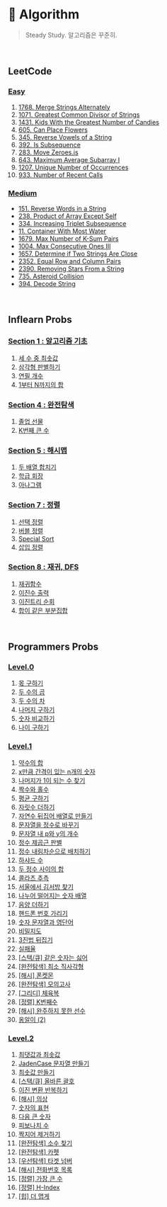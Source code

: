 # 📜 Algorithm

> Steady Study. 알고리즘은 꾸준히.

<br/>

## LeetCode

### [Easy](/LeetCode/Easy/)

1. [1768. Merge Strings Alternately](/LeetCode/Easy/1768_Merge_Strings_Alternately.js)
2. [1071. Greatest Common Divisor of Strings](/LeetCode/Easy/1071_Greatest_Common_Divisor_of_Strings.js)
3. [1431. Kids With the Greatest Number of Candies](/LeetCode/Easy/1431_Kids_With_the_Greatest_Number_of_Candies.js)
4. [605. Can Place Flowers](/LeetCode/Easy/605_Can_Place_Flowers.js)
5. [345. Reverse Vowels of a String](/LeetCode/Easy/345_Reverse_Vowels_of_a_String.js)
6. [392. Is Subsequence](/LeetCode/Easy/392_Is_Subsequence.js)
7. [283. Move Zeroes.js](/LeetCode/Easy/283_Move_Zeroes.js)
8. [643. Maximum Average Subarray I](/LeetCode/Easy/643_Maximum_Average_Subarray_I.js)
9. [1207. Unique Number of Occurrences](/LeetCode/Easy/1207_Unique_Number_of_Occurrences.js)
10. [933. Number of Recent Calls](/LeetCode/Easy/933_Number_of_Recent_Calls.js)

### [Medium](/LeetCode/Medium/)

- [151. Reverse Words in a String](/LeetCode/Medium/151_Reverse_Words_in_a_String.js)
- [238. Product of Array Except Self](/LeetCode/Medium/238_Product_of_Array_Except%20Self.js)
- [334. Increasing Triplet Subsequence](/LeetCode/Medium/334_Increasing_Triplet_Subsequence.js)
- [11. Container With Most Water](/LeetCode/Medium/11_Container_With_Most_Water.js)
- [1679. Max Number of K-Sum Pairs](/LeetCode/Medium/1679_Max_Number_of_K-Sum_Pairs.js)
- [1004. Max Consecutive Ones III](/LeetCode/Medium/1004_Max_Consecutive_Ones_III.js)
- [1657. Determine if Two Strings Are Close](/LeetCode/Medium/1657_Determine_if_Two_Strings_Are_Close.js)
- [2352. Equal Row and Column Pairs](/LeetCode/Medium/2352_Equal_Row_and_Column_Pairs.js)
- [2390. Removing Stars From a String](/LeetCode/Medium/2390_Removing_Stars_From_a_String.js)
- [735. Asteroid Collision](/LeetCode/Medium/735_Asteroid_Collision.js)
- [394. Decode String](/LeetCode/Medium/394_Decode_String.js)

<br/>

## Inflearn Probs

### [Section 1 : 알고리즘 기초](/Inflearn/섹션1/)

1. [세 수 중 최솟값](/Inflearn/섹션1/1.%20세%20수%20중%20최솟값.js)
2. [삼각형 판별하기](/Inflearn/섹션1/2.%20삼각형%20판별하기.js)
3. [연필 개수](/Inflearn/섹션1/3.%20연필개수.js)
4. [1부터 N까지의 합](/Inflearn/섹션1/4.%201부터%20N까지의%20합.js)

### [Section 4 : 완전탐색](/Inflearn/섹션4/)

1. [졸업 선물](/Inflearn/섹션4/4.%20졸업선물.js)
2. [K번째 큰 수](/Inflearn/섹션4/5.%20K번째%20큰%20수.js)

### [Section 5 : 해시맵](/Inflearn/섹션5/)

1. [두 배열 합치기](/Inflearn/섹션5/1.%20두%20배열%20합치기.js)
2. [학급 회장](/Inflearn/섹션5/6.%20학급%20회장(해쉬).js)
3. [아나그램](/Inflearn/섹션5/7.%20아나그램.js)

### [Section 7 : 정렬](/Inflearn/섹션7/)

1. [선택 정렬](/Inflearn/섹션7/1.%20선택정렬.js)
2. [버블 정렬](/Inflearn/섹션7/2.%20버블정렬.js)
3. [Special Sort](/Inflearn/섹션7/3.%20Special%20Sort.js)
4. [삽입 정렬](/Inflearn/섹션7/4.%20삽입정렬.js)

### [Section 8 : 재귀, DFS](/Inflearn/섹션8/)

1. [재귀함수](/Inflearn/섹션8/1.%20재귀함수.js)
2. [이진수 출력](/Inflearn/섹션8/2.%20이진수%20출력(재귀).js)
3. [이진트리 순회](/Inflearn/섹션8/3.%20이진트리순회.js)
4. [합이 같은 부분집합](/Inflearn/섹션8/5.%20합이%20같은%20부분집합.js)

<br/>

## Programmers Probs

### [Level.0](/Programmers/Level.0/)

1. [몫 구하기](/Programmers/Level.0/01_몫_구하기.js)
2. [두 수의 곱](/Programmers/Level.0/02_두_수의_곱.js)
3. [두 수의 차](/Programmers/Level.0/03_두_수의_차.js)
4. [나머지 구하기](/Programmers/Level.0/04_나머지_구하기.js)
5. [숫자 비교하기](/Programmers/Level.0/05_숫자_비교하기.js)
6. [나이 구하기](/Programmers/Level.0/06_나이_구하기.js)

### [Level.1](/Programmers/Level.1/)

1. [약수의 합](/Programmers/Level.1/01_약수의_합.js)
2. [x만큼 간격이 있는 n개의 숫자](/Programmers/Level.1/02_x만큼_간격있는_n개숫자.js)
3. [나머지가 1이 되는 수 찾기](/Programmers/Level.1/03_나머지가_1이되는_수찾기.js)
4. [짝수와 홀수](/Programmers/Level.1/04_짝수와_홀수.js)
5. [평균 구하기](/Programmers/Level.1/05_평균_구하기.js)
6. [자릿수 더하기](/Programmers/Level.1/06_자릿수_더하기.js)
7. [자연수 뒤집어 배열로 만들기](/Programmers/Level.1/07_자연수_뒤집어_배열로_만들기.js)
8. [문자열을 정수로 바꾸기](/Programmers/Level.1/08_문자열을_정수로_바꾸기.js)
9. [문자열 내 p와 y의 개수](/Programmers/Level.1/09_문자열_내_p와_y의_개수.js)
10. [정수 제곱근 판별](/Programmers/Level.1/10_정수_제곱근_판별.js)
11. [정수 내림차순으로 배치하기](/Programmers/Level.1/11_정수_내림차순으로_배치하기.js)
12. [하샤드 수](/Programmers/Level.1/12_하샤드_수.js)
13. [두 정수 사이의 합](/Programmers/Level.1/13_두_정수_사이의_합.js)
14. [콜라츠 추측](/Programmers/Level.1/14_콜라츠_추측.js)
15. [서울에서 김서방 찾기](/Programmers/Level.1/15_서울에서_김서방_찾기.js)
16. [나누어 떨어지는 숫자 배열](/Programmers/Level.1/16_나누어_떨어지는_숫자_배열.js)
17. [음양 더하기](/Programmers/Level.1/17_음양_더하기.js)
18. [핸드폰 번호 가리기](/Programmers/Level.1/18_핸드폰_번호_가리기.js)
19. [숫자 문자열과 영단어](/Programmers/Level.1/19_숫자_문자열과_영단어.js)
20. [비밀지도](/Programmers/Level.1/20_비밀지도.js)
21. [3진법 뒤집기](/Programmers/Level.1/21_3진법_뒤집기.js)
22. [실패율](/Programmers/Level.1/22_실패율.js)
23. [[스택/큐] 같은 숫자는 싫어](/Programmers/Level.1/23_같은_숫자는_싫어.js)
24. [[완전탐색] 최소 직사각형](/Programmers/Level.1/24_최소_직사각형.js)
25. [[해시] 폰켓몬](/Programmers/Level.1/25_폰켓몬.js)
26. [[완전탐색] 모의고사](/Programmers/Level.1/26_모의고사.js)
27. [[그리디] 체육복](/Programmers/Level.1/27_체육복.js)
28. [[정렬] K번째수](/Programmers/Level.1/28_K번째수.js)
29. [[해시] 완주하지 못한 선수](/Programmers/Level.1/29_완주하지_못한_선수.js)
30. [옹알이 (2)](/Programmers/Level.1/30_옹알이(2).js)

### [Level.2](/Programmers/Level.2/)

1. [최댓값과 최솟값](/Programmers/Level.2/01_최댓값과_최솟값.js)
2. [JadenCase 문자열 만들기](/Programmers/Level.2/02_JadenCase_문자열_만들기.js)
3. [최솟값 만들기](/Programmers/Level.2/03_최솟값_만들기.js)
4. [[스택/큐] 올바른 괄호](/Programmers/Level.2/04_올바른_괄호.js)
5. [이진 변환 반복하기](/Programmers/Level.2/05_이진_변환_반복하기.js)
6. [[해시] 의상](/Programmers/Level.2/06_의상.js)
7. [숫자의 표현](/Programmers/Level.2/07_숫자의_표현.js)
8. [다음 큰 숫자](/Programmers/Level.2/08_다음_큰_숫자.js)
9. [피보나치 수](/Programmers/Level.2/09_피보나치_수.js)
10. [짝지어 제거하기](/Programmers/Level.2/10_짝지어_제거하기.js)
11. [[완전탐색] 소수 찾기](/Programmers/Level.2/11_소수_찾기.js)
12. [[완전탐색] 카펫](/Programmers/Level.2/12_카펫.js)
13. [[우선탐색] 타겟 넘버](/Programmers/Level.2/13_타겟_넘버.js)
14. [[해시] 전화번호 목록](/Programmers/Level.2/14_전화번호_목록.js)
15. [[정렬] 가장 큰 수](/Programmers/Level.2/15_가장_큰_수.js)
16. [[정렬] H-Index](/Programmers/Level.2/16_H-Index.js)
17. [[힙] 더 맵게](/Programmers/Level.2/17_더_맵게.js)
